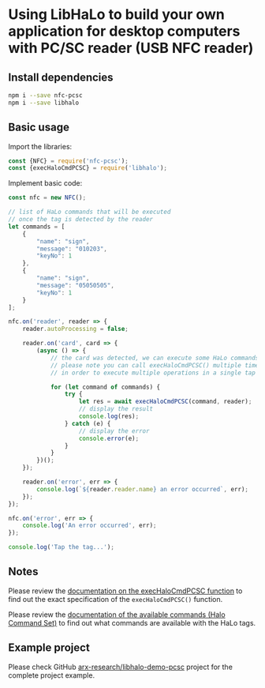 # Using LibHaLo to build your own application for desktop computers with PC/SC reader (USB NFC reader)

## Install dependencies
```bash
npm i --save nfc-pcsc
npm i --save libhalo
```

## Basic usage
Import the libraries:

```javascript
const {NFC} = require('nfc-pcsc');
const {execHaloCmdPCSC} = require('libhalo');
```

Implement basic code:

```javascript
const nfc = new NFC();

// list of HaLo commands that will be executed
// once the tag is detected by the reader
let commands = [
    {
        "name": "sign",
        "message": "010203",
        "keyNo": 1
    },
    {
        "name": "sign",
        "message": "05050505",
        "keyNo": 1
    }
];

nfc.on('reader', reader => {
    reader.autoProcessing = false;

    reader.on('card', card => {
        (async () => {
            // the card was detected, we can execute some HaLo commands
            // please note you can call execHaloCmdPCSC() multiple times
            // in order to execute multiple operations in a single tap

            for (let command of commands) {
                try {
                    let res = await execHaloCmdPCSC(command, reader);
                    // display the result
                    console.log(res);
                } catch (e) {
                    // display the error
                    console.error(e);
                }
            }
        })();
    });

    reader.on('error', err => {
        console.log(`${reader.reader.name} an error occurred`, err);
    });
});

nfc.on('error', err => {
    console.log('An error occurred', err);
});

console.log('Tap the tag...');
```

## Notes

Please review the [documentation on the execHaloCmdPCSC function](/docs/api-pcsc.md) to find out
the exact specification of the `execHaloCmdPCSC()` function.

Please review the [documentation of the available commands (Halo Command Set)](/docs/halo-command-set.md) to find
out what commands are available with the HaLo tags.

## Example project

Please check GitHub [arx-research/libhalo-demo-pcsc](https://github.com/arx-research/libhalo-demo-pcsc) project for the complete project example.
